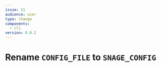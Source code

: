 ```yaml
---
issue: 21
audience: user
type: change
components:
  - cli
version: 0.0.2
---
```

# Rename `CONFIG_FILE` to `SNAGE_CONFIG`
